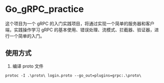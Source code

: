 # Go_gRPC_practice

这个项目为一个 gRPC 的入门实践项目，将通过实现一个简单的服务器和客户端，实践操作学习 gRPC 的基本使用、错误处理、流模式、拦截器、验证器，进行一个简单的入门。

## 使用方式

1. 编译 proto 文件

```proto
protoc -I .\proto\ login.proto --go_out=plugins=grpc:.\proto\
```